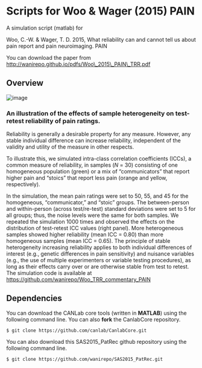 # Scripts for Woo & Wager (2015) PAIN

A simulation script (matlab) for

Woo, C.-W. & Wager, T. D. 2015, What reliability can and cannot tell us about pain report and pain neuroimaging. PAIN

You can download the paper from http://wanirepo.github.io/pdfs/Woo\_2015\_PAIN\_TRR.pdf

## Overview

![image]()

### An illustration of the effects of sample heterogeneity on test-retest reliability of pain ratings.

Reliability is generally a desirable property for any measure. However, any stable individual difference can increase reliability, independent of the validity and utility of the measure in other respects. 

To illustrate this, we simulated intra-class correlation coefficients (ICCs), a common measure of reliability, in samples (_N_ = 30) consisting of one homogeneous population (green) or a mix of “communicators” that report higher pain and “stoics” that report less pain (orange and yellow, respectively). 

In the simulation, the mean pain ratings were set to 50, 55, and 45 for the homogeneous, “communicator,” and “stoic” groups.  The between-person and within-person (across test/re-test) standard deviations were set to 5 for all groups; thus, the noise levels were the same for both samples. We repeated the simulation 1000 times and observed the effects on the distribution of test-retest ICC values (right panel).  More heterogeneous samples showed higher reliability (mean ICC = 0.80) than more homogeneous samples (mean ICC = 0.65). The principle of stable heterogeneity increasing reliability applies to both individual differences of interest (e.g., genetic differences in pain sensitivity) and nuisance variables (e.g., the use of multiple experimenters or variable testing procedures), as long as their effects carry over or are otherwise stable from test to retest. The simulation code is available at https://github.com/wanirepo/Woo_TRR_commentary_PAIN


## Dependencies
You can download the CANLab core tools (written in **MATLAB**) using the following command line. You can also **fork** the CanlabCore repository. 

	$ git clone https://github.com/canlab/CanlabCore.git
	
You can also download this SAS2015_PatRec github repository using the following command line. 

	$ git clone https://github.com/wanirepo/SAS2015_PatRec.git

